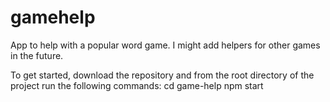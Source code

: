 # gamehelp
App to help with a popular word game. I might add helpers for other games in the future.

To get started, download the repository and from the root directory of the project run the following commands:
cd game-help
npm start

